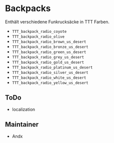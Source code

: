 # Backpacks

Enthält verschiedene Funkrucksäcke in TTT Farben.

- `TTT_backpack_radio_coyote`
- `TTT_backpack_radio_olive`
- `TTT_backpack_radio_brown_us_desert`
- `TTT_backpack_radio_bronze_us_desert`
- `TTT_backpack_radio_green_us_desert`
- `TTT_backpack_radio_grey_us_desert`
- `TTT_backpack_radio_gold_us_desert`
- `TTT_backpack_radio_platinum_us_desert`
- `TTT_backpack_radio_silver_us_desert`
- `TTT_backpack_radio_white_us_desert`
- `TTT_backpack_radio_yellow_us_desert`

## ToDo

- localization

## Maintainer

- Andx
